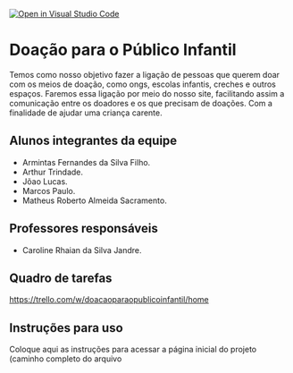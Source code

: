 [![Open in Visual Studio Code](https://classroom.github.com/assets/open-in-vscode-c66648af7eb3fe8bc4f294546bfd86ef473780cde1dea487d3c4ff354943c9ae.svg)](https://classroom.github.com/online_ide?assignment_repo_id=10491409&assignment_repo_type=AssignmentRepo)
# Doação para o Público Infantil

Temos como nosso objetivo fazer a ligação de pessoas que querem doar com os meios de doação, como ongs, escolas infantis, creches e outros espaços. Faremos essa ligação por meio do nosso site, facilitando assim a comunicação entre os doadores e os que precisam de doações. Com a finalidade de ajudar uma criança carente.

## Alunos integrantes da equipe

* Armintas Fernandes da Silva Filho.
* Arthur Trindade.
* Jõao Lucas.
* Marcos Paulo.
* Matheus Roberto Almeida Sacramento.


## Professores responsáveis

* Caroline Rhaian da Silva Jandre.


## Quadro de tarefas
https://trello.com/w/doacaoparaopublicoinfantil/home

## Instruções para uso
Coloque aqui as instruções para acessar a página inicial do projeto (caminho completo do arquivo
